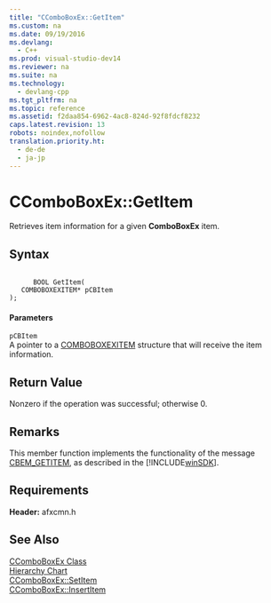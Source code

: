 ```yaml
---
title: "CComboBoxEx::GetItem"
ms.custom: na
ms.date: 09/19/2016
ms.devlang: 
  - C++
ms.prod: visual-studio-dev14
ms.reviewer: na
ms.suite: na
ms.technology: 
  - devlang-cpp
ms.tgt_pltfrm: na
ms.topic: reference
ms.assetid: f2daa854-6962-4ac8-824d-92f8fdcf8232
caps.latest.revision: 13
robots: noindex,nofollow
translation.priority.ht: 
  - de-de
  - ja-jp
---
```

# CComboBoxEx::GetItem
Retrieves item information for a given **ComboBoxEx** item.  
  
## Syntax  
  
```  
  
      BOOL GetItem(  
   COMBOBOXEXITEM* pCBItem   
);  
```  
  
#### Parameters  
 `pCBItem`  
 A pointer to a [COMBOBOXEXITEM](http://msdn.microsoft.com/library/windows/desktop/bb775746) structure that will receive the item information.  
  
## Return Value  
 Nonzero if the operation was successful; otherwise 0.  
  
## Remarks  
 This member function implements the functionality of the message [CBEM_GETITEM](http://msdn.microsoft.com/library/windows/desktop/bb775779), as described in the [!INCLUDE[winSDK](../vs140/includes/winSDK_md.md)].  
  
## Requirements  
 **Header:** afxcmn.h  
  
## See Also  
 [CComboBoxEx Class](../vs140/CComboBoxEx-Class.md)   
 [Hierarchy Chart](../vs140/Hierarchy-Chart.md)   
 [CComboBoxEx::SetItem](../vs140/CComboBoxEx--SetItem.md)   
 [CComboBoxEx::InsertItem](../vs140/CComboBoxEx--InsertItem.md)